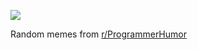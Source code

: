 ![](https://preview.redd.it/9xg123arej5f1.png?width=640&crop=smart&auto=webp&s=2150da9b4a651bacf4845150fc51a2d53143fd1b)

 Random memes from [r/ProgrammerHumor](https://www.reddit.com/r/ProgrammerHumor/)
